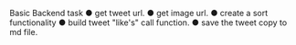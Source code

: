 
Basic Backend task
● get tweet url.
● get image url.
● create a sort functionality
● build tweet "like's" call function.
● save the tweet copy to md file.

